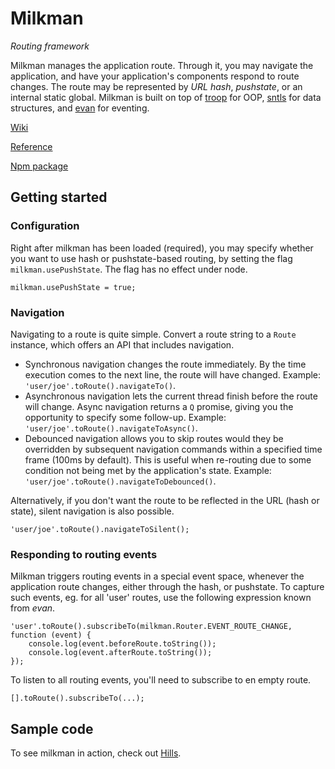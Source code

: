 Milkman
========

*Routing framework*

Milkman manages the application route. Through it, you may navigate the application, and have your application's components respond to route changes. The route may be represented by *URL hash*, *pushstate*, or an internal static global. Milkman is built on top of [troop](https://github.com/danstocker/troop) for OOP, [sntls](https://github.com/danstocker/sntls) for data structures, and [evan](https://github.com/danstocker/evan) for eventing.

[Wiki](https://github.com/danstocker/milkman/wiki)

[Reference](http://danstocker.github.io/milkman/)

[Npm package](https://www.npmjs.com/package/milkman)

Getting started
---------------

### Configuration

Right after milkman has been loaded (required), you may specify whether you want to use hash or pushstate-based routing, by setting the flag `milkman.usePushState`. The flag has no effect under node.

    milkman.usePushState = true;

### Navigation

Navigating to a route is quite simple. Convert a route string to a `Route` instance, which offers an API that includes navigation.

- Synchronous navigation changes the route immediately. By the time execution comes to the next line, the route will have changed. Example: `'user/joe'.toRoute().navigateTo()`.
- Asynchronous navigation lets the current thread finish before the route will change. Async navigation returns a `Q` promise, giving you the opportunity to specify some follow-up. Example: `'user/joe'.toRoute().navigateToAsync()`.
- Debounced navigation allows you to skip routes would they be overridden by subsequent navigation commands within a specified time frame (100ms by default). This is useful when re-routing due to some condition not being met by the application's state. Example: `'user/joe'.toRoute().navigateToDebounced()`.

Alternatively, if you don't want the route to be reflected in the URL (hash or state), silent navigation is also possible.

    'user/joe'.toRoute().navigateToSilent();

### Responding to routing events

Milkman triggers routing events in a special event space, whenever the application route changes, either through the hash, or pushstate. To capture such events, eg. for all 'user' routes, use the following expression known from *evan*.

    'user'.toRoute().subscribeTo(milkman.Router.EVENT_ROUTE_CHANGE, function (event) {
        console.log(event.beforeRoute.toString());
        console.log(event.afterRoute.toString());
    });

To listen to all routing events, you'll need to subscribe to en empty route.

    [].toRoute().subscribeTo(...);

Sample code
-----------

To see milkman in action, check out [Hills](https://github.com/danstocker/hills).
